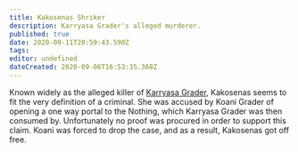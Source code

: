 ```yaml
---
title: Kakosenas Shriker
description: Karryasa Grader's alleged murderer.
published: true
date: 2020-09-11T20:59:43.590Z
tags: 
editor: undefined
dateCreated: 2020-09-06T16:53:35.368Z
---
```


Known widely as the alleged killer of [Karryasa Grader](/historical-figures/karryasa_grader "wikilink"), Kakosenas seems to fit the very definition of a criminal. She was accused by Koani Grader of opening a one way portal to the Nothing, which Karryasa Grader was then consumed by. Unfortunately no proof was procured in order to support this claim. Koani was forced to drop the case, and as a result, Kakosenas got off free.